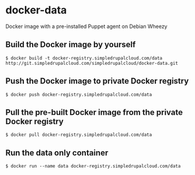 docker-data
===========

Docker image with a pre-installed Puppet agent on Debian Wheezy

Build the Docker image by yourself
----------------------------------

    $ docker build -t docker-registry.simpledrupalcloud.com/data http://git.simpledrupalcloud.com/simpledrupalcloud/docker-data.git

Push the Docker image to private Docker registry
------------------------------------------------

    $ docker push docker-registry.simpledrupalcloud.com/data

Pull the pre-built Docker image from the private Docker registry
----------------------------------------------------------------

    $ docker pull docker-registry.simpledrupalcloud.com/data

Run the data only container
---------------------------

    $ docker run --name data docker-registry.simpledrupalcloud.com/data